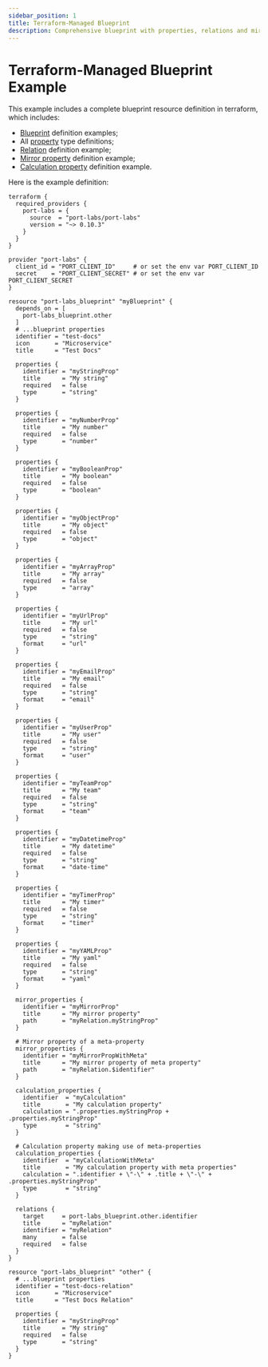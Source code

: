 ```yaml
---
sidebar_position: 1
title: Terraform-Managed Blueprint
description: Comprehensive blueprint with properties, relations and mirror properties
---
```


# Terraform-Managed Blueprint Example

This example includes a complete blueprint resource definition in terraform, which includes:

- [Blueprint](../../../../define-your-data-model/setup-blueprint/setup-blueprint.md?definition=tf#configure-blueprints-in-port) definition examples;
- All [property](../../../../define-your-data-model/setup-blueprint/properties/properties.md) type definitions;
- [Relation](../../../../define-your-data-model/relate-blueprints/relate-blueprints.md?definition=tf#configure-relations-in-port) definition example;
- [Mirror property](../../../../define-your-data-model/setup-blueprint/properties/mirror-property/mirror-property.md) definition example;
- [Calculation property](../../../../define-your-data-model/setup-blueprint/properties/calculation-property/calculation-property.md) definition example.

Here is the example definition:

```hcl showLineNumbers
terraform {
  required_providers {
    port-labs = {
      source  = "port-labs/port-labs"
      version = "~> 0.10.3"
    }
  }
}

provider "port-labs" {
  client_id = "PORT_CLIENT_ID"     # or set the env var PORT_CLIENT_ID
  secret    = "PORT_CLIENT_SECRET" # or set the env var PORT_CLIENT_SECRET
}

resource "port-labs_blueprint" "myBlueprint" {
  depends_on = [
    port-labs_blueprint.other
  ]
  # ...blueprint properties
  identifier = "test-docs"
  icon       = "Microservice"
  title      = "Test Docs"

  properties {
    identifier = "myStringProp"
    title      = "My string"
    required   = false
    type       = "string"
  }

  properties {
    identifier = "myNumberProp"
    title      = "My number"
    required   = false
    type       = "number"
  }

  properties {
    identifier = "myBooleanProp"
    title      = "My boolean"
    required   = false
    type       = "boolean"
  }

  properties {
    identifier = "myObjectProp"
    title      = "My object"
    required   = false
    type       = "object"
  }

  properties {
    identifier = "myArrayProp"
    title      = "My array"
    required   = false
    type       = "array"
  }

  properties {
    identifier = "myUrlProp"
    title      = "My url"
    required   = false
    type       = "string"
    format     = "url"
  }

  properties {
    identifier = "myEmailProp"
    title      = "My email"
    required   = false
    type       = "string"
    format     = "email"
  }

  properties {
    identifier = "myUserProp"
    title      = "My user"
    required   = false
    type       = "string"
    format     = "user"
  }

  properties {
    identifier = "myTeamProp"
    title      = "My team"
    required   = false
    type       = "string"
    format     = "team"
  }

  properties {
    identifier = "myDatetimeProp"
    title      = "My datetime"
    required   = false
    type       = "string"
    format     = "date-time"
  }

  properties {
    identifier = "myTimerProp"
    title      = "My timer"
    required   = false
    type       = "string"
    format     = "timer"
  }

  properties {
    identifier = "myYAMLProp"
    title      = "My yaml"
    required   = false
    type       = "string"
    format     = "yaml"
  }

  mirror_properties {
    identifier = "myMirrorProp"
    title      = "My mirror property"
    path       = "myRelation.myStringProp"
  }

  # Mirror property of a meta-property
  mirror_properties {
    identifier = "myMirrorPropWithMeta"
    title      = "My mirror property of meta property"
    path       = "myRelation.$identifier"
  }

  calculation_properties {
    identifier  = "myCalculation"
    title       = "My calculation property"
    calculation = ".properties.myStringProp + .properties.myStringProp"
    type        = "string"
  }

  # Calculation property making use of meta-properties
  calculation_properties {
    identifier  = "myCalculationWithMeta"
    title       = "My calculation property with meta properties"
    calculation = ".identifier + \"-\" + .title + \"-\" + .properties.myStringProp"
    type        = "string"
  }

  relations {
    target     = port-labs_blueprint.other.identifier
    title      = "myRelation"
    identifier = "myRelation"
    many       = false
    required   = false
  }
}

resource "port-labs_blueprint" "other" {
  # ...blueprint properties
  identifier = "test-docs-relation"
  icon       = "Microservice"
  title      = "Test Docs Relation"

  properties {
    identifier = "myStringProp"
    title      = "My string"
    required   = false
    type       = "string"
  }
}
```
